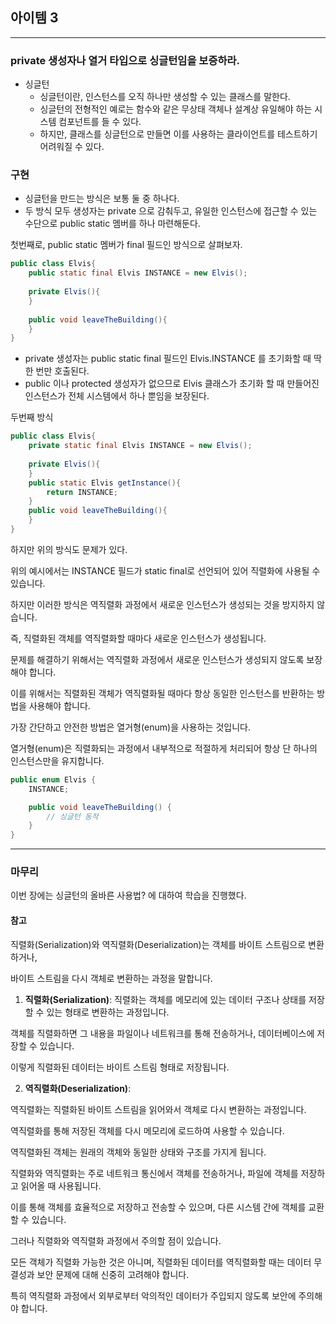 
## 아이템 3

---

### private 생성자나 열거 타입으로 싱글턴임을 보증하라.

- 싱글턴
  - 싱글턴이란, 인스턴스를 오직 하나만 생성할 수 있는 클래스를 말한다. 
  - 싱글턴의 전형적인 예로는 함수와 같은 무상태 객체나 설계상 유일해야 하는 시스템 컴포넌트를 들 수 있다.
  - 하지만, 클래스를 싱글턴으로 만들면 이를 사용하는 클라이언트를 테스트하기 어려워질 수 있다.


### 구현
- 싱글턴을 만드는 방식은 보통 둘 중 하나다.
- 두 방식 모두 생성자는 private 으로 감춰두고, 유일한 인스턴스에 접근할 수 있는 수단으로 public static 멤버를 하나 마련해둔다.

첫번째로, public static 멤버가 final 필드인 방식으로 살펴보자.

```java
public class Elvis{
    public static final Elvis INSTANCE = new Elvis();
    
    private Elvis(){
    }
    
    public void leaveTheBuilding(){
    }
}
```

- private 생성자는 public static final 필드인 Elvis.INSTANCE 를 초기화할 때 딱 한 번만 호출된다.
- public 이나 protected 생성자가 없으므로 Elvis 클래스가 초기화 할 때 만들어진 인스턴스가 전체 시스템에서 하나 뿐임을 보장된다.

두번째 방식

```java
public class Elvis{
    private static final Elvis INSTANCE = new Elvis();
    
    private Elvis(){
    }
    public static Elvis getInstance(){
        return INSTANCE;
    }
    public void leaveTheBuilding(){
    }
}
```

하지만 위의 방식도 문제가 있다.

위의 예시에서는 INSTANCE 필드가 static final로 선언되어 있어 직렬화에 사용될 수 있습니다.

하지만 이러한 방식은 역직렬화 과정에서 새로운 인스턴스가 생성되는 것을 방지하지 않습니다. 

즉, 직렬화된 객체를 역직렬화할 때마다 새로운 인스턴스가 생성됩니다.

문제를 해결하기 위해서는 역직렬화 과정에서 새로운 인스턴스가 생성되지 않도록 보장해야 합니다. 

이를 위해서는 직렬화된 객체가 역직렬화될 때마다 항상 동일한 인스턴스를 반환하는 방법을 사용해야 합니다.

가장 간단하고 안전한 방법은 열거형(enum)을 사용하는 것입니다. 

열거형(enum)은 직렬화되는 과정에서 내부적으로 적절하게 처리되어 항상 단 하나의 인스턴스만을 유지합니다.

```java
public enum Elvis {
    INSTANCE;

    public void leaveTheBuilding() {
        // 싱글턴 동작
    }
}

```

---
### 마무리

이번 장에는 싱글턴의 올바른 사용법? 에 대하여 학습을 진행했다.




#### 참고

직렬화(Serialization)와 역직렬화(Deserialization)는 객체를 바이트 스트림으로 변환하거나, 

바이트 스트림을 다시 객체로 변환하는 과정을 말합니다.

1. **직렬화(Serialization)**:
  직렬화는 객체를 메모리에 있는 데이터 구조나 상태를 저장할 수 있는 형태로 변환하는 과정입니다. 

  객체를 직렬화하면 그 내용을 파일이나 네트워크를 통해 전송하거나, 데이터베이스에 저장할 수 있습니다. 
  
  이렇게 직렬화된 데이터는 바이트 스트림 형태로 저장됩니다.

2. **역직렬화(Deserialization)**:

  역직렬화는 직렬화된 바이트 스트림을 읽어와서 객체로 다시 변환하는 과정입니다.

  역직렬화를 통해 저장된 객체를 다시 메모리에 로드하여 사용할 수 있습니다.

  역직렬화된 객체는 원래의 객체와 동일한 상태와 구조를 가지게 됩니다.

직렬화와 역직렬화는 주로 네트워크 통신에서 객체를 전송하거나, 파일에 객체를 저장하고 읽어올 때 사용됩니다. 

이를 통해 객체를 효율적으로 저장하고 전송할 수 있으며, 다른 시스템 간에 객체를 교환할 수 있습니다.

그러나 직렬화와 역직렬화 과정에서 주의할 점이 있습니다. 

모든 객체가 직렬화 가능한 것은 아니며, 직렬화된 데이터를 역직렬화할 때는 데이터 무결성과 보안 문제에 대해 신중히 고려해야 합니다. 

특히 역직렬화 과정에서 외부로부터 악의적인 데이터가 주입되지 않도록 보안에 주의해야 합니다.